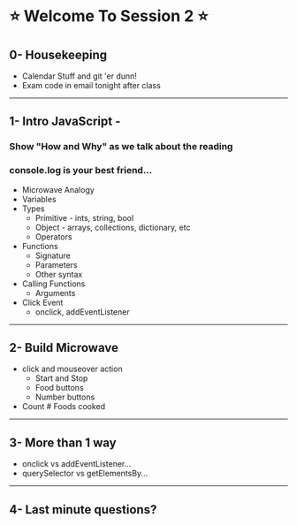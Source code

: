 # :star: Welcome To Session 2 :star:
## 0- Housekeeping
- Calendar Stuff and git 'er dunn!
- Exam code in email tonight after class
--- 
## 1- Intro JavaScript - 
### Show "How and Why" as we talk about the reading
### console.log is your best friend...
- Microwave Analogy
- Variables
- Types
  - Primitive - ints, string, bool
  - Object - arrays, collections, dictionary, etc
  - Operators
- Functions
  - Signature
  - Parameters
  - Other syntax
- Calling Functions
  - Arguments
- Click Event
  - onclick, addEventListener
---
## 2- Build Microwave
- click and mouseover action
  - Start and Stop
  - Food buttons
  - Number buttons
- Count # Foods cooked
---
## 3- More than 1 way
- onclick vs addEventListener...
- querySelector vs getElementsBy...
---
## 4- Last minute questions?